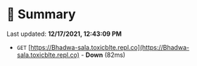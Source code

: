 # 📖 Summary
Last updated: **12/17/2021, 12:43:09 PM**

- `GET` [https://Bhadwa-sala.toxicblte.repl.co](https://Bhadwa-sala.toxicblte.repl.co) - **Down** (82ms)
